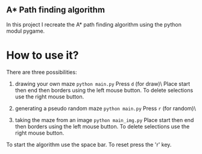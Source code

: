 ## A* Path finding algorithm

In this project I recreate the A* path finding algorithm using the python modul pygame.

# How to use it?

There are three possibilities:
1. drawing your own maze
`python main.py`
Press `d` (for draw)\\
Place start then end then borders using the left mouse button. To delete selections use the right mouse button.

2. generating a pseudo random maze
`python main.py`
Press `r` (for random)\\

3. taking the maze from an image
`python main_img.py`
Place start then end then borders using the left mouse button. To delete selections use the right mouse button.


To start the algorithm use the space bar.
To reset press the 'r' key.
